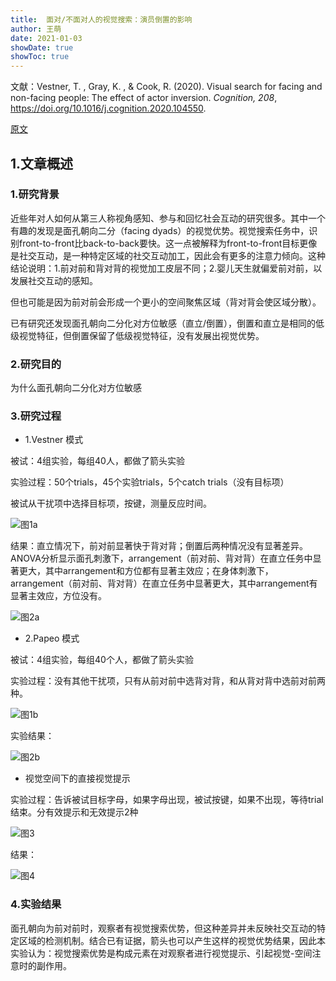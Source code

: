 ```yaml
---
title:  面对/不面对人的视觉搜索：演员倒置的影响
author: 王萌
date: 2021-01-03
showDate: true
showToc: true
---
```


文献：Vestner, T. , Gray, K. , & Cook, R. (2020). Visual search for facing and non-facing people: The effect of actor inversion. *Cognition, 208*, https://doi.org/10.1016/j.cognition.2020.104550.

[原文](../Source_Files/2021-01-03-WM2.pdf)

## 1.文章概述

### 1.研究背景

近些年对人如何从第三人称视角感知、参与和回忆社会互动的研究很多。其中一个有趣的发现是面孔朝向二分（facing dyads）的视觉优势。视觉搜索任务中，识别front-to-front比back-to-back要快。这一点被解释为front-to-front目标更像是社交互动，是一种特定区域的社交互动加工，因此会有更多的注意力倾向。这种结论说明：1.前对前和背对背的视觉加工皮层不同；2.婴儿天生就偏爱前对前，以发展社交互动的感知。

但也可能是因为前对前会形成一个更小的空间聚焦区域（背对背会使区域分散）。

已有研究还发现面孔朝向二分化对方位敏感（直立/倒置），倒置和直立是相同的低级视觉特征，但倒置保留了低级视觉特征，没有发展出视觉优势。

### 2.研究目的

为什么面孔朝向二分化对方位敏感

### 3.研究过程

- 1.Vestner 模式

被试：4组实验，每组40人，都做了箭头实验

实验过程：50个trials，45个实验trials，5个catch trials（没有目标项）

被试从干扰项中选择目标项，按键，测量反应时间。

![图1a](../Supporting_Information/2021-01-03-WM2-fig1.png)

结果：直立情况下，前对前显著快于背对背；倒置后两种情况没有显著差异。ANOVA分析显示面孔刺激下，arrangement（前对前、背对背）在直立任务中显著更大，其中arrangement和方位都有显著主效应；在身体刺激下，arrangement（前对前、背对背）在直立任务中显著更大，其中arrangement有显著主效应，方位没有。

![图2a](../Supporting_Information/2021-01-03-WM2-fig2.png)

- 2.Papeo 模式

被试：4组实验，每组40个人，都做了箭头实验

实验过程：没有其他干扰项，只有从前对前中选背对背，和从背对背中选前对前两种。

![图1b](../Supporting_Information/2021-01-03-WM2-fig1.png)

实验结果：

![图2b](../Supporting_Information/2021-01-03-WM2-fig2.png)

- 视觉空间下的直接视觉提示

实验过程：告诉被试目标字母，如果字母出现，被试按键，如果不出现，等待trial结束。分有效提示和无效提示2种

![图3](../Supporting_Information/2021-01-03-WM2-fig3.png)

结果：

![图4](../Supporting_Information/2021-01-03-WM2-fig4.png)

### 4.实验结果

面孔朝向为前对前时，观察者有视觉搜索优势，但这种差异并未反映社交互动的特定区域的检测机制。结合已有证据，箭头也可以产生这样的视觉优势结果，因此本实验认为：视觉搜索优势是构成元素在对观察者进行视觉提示、引起视觉-空间注意时的副作用。

